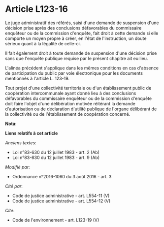 # Article L123-16

Le juge administratif des référés, saisi d'une demande de suspension d'une décision prise après des conclusions défavorables
du commissaire enquêteur ou de la commission d'enquête, fait droit à cette demande si elle comporte un moyen propre à créer,
en l'état de l'instruction, un doute sérieux quant à la légalité de celle-ci. 

Il fait également droit à toute demande de suspension d'une décision prise sans que l'enquête publique requise par le présent
chapitre ait eu lieu. 

L'alinéa précédent s'applique dans les mêmes conditions en cas d'absence de participation du public par voie électronique
pour les documents mentionnés à l'article L. 123-19. 

Tout projet d'une collectivité territoriale ou d'un établissement public de coopération intercommunale ayant donné lieu à des
conclusions défavorables du commissaire enquêteur ou de la commission d'enquête doit faire l'objet d'une délibération motivée
réitérant la demande d'autorisation ou de déclaration d'utilité publique de l'organe délibérant de la collectivité ou de
l'établissement de coopération concerné.

**Nota:**



**Liens relatifs à cet article**

_Anciens textes_:

  - Loi n°83-630 du 12 juillet 1983 - art. 2 (Ab)
  - Loi n°83-630 du 12 juillet 1983 - art. 9 (Ab)

_Modifié par_:

  - Ordonnance n°2016-1060 du 3 août 2016 - art. 3

_Cité par_:

  - Code de justice administrative - art. L554-11 (V)
  - Code de justice administrative - art. L554-12 (V)

_Cite_:

  - Code de l'environnement - art. L123-19 (V)

